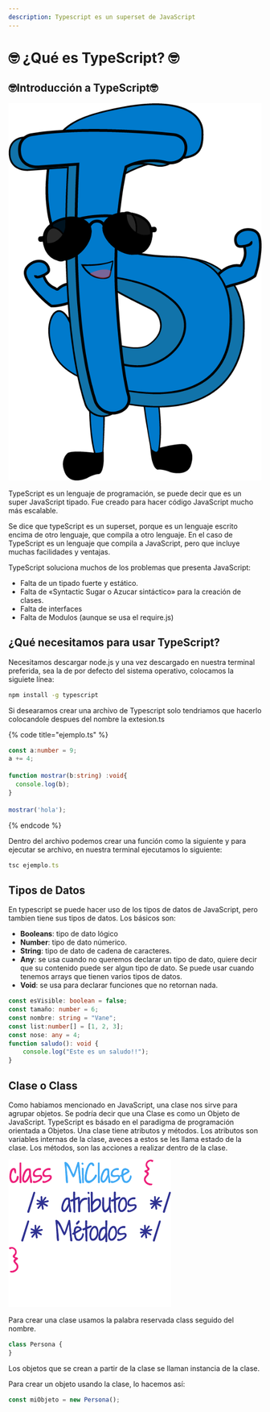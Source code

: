 ```yaml
---
description: Typescript es un superset de JavaScript
---
```


# 🤓 ¿Qué es TypeScript? 🤓

## 🤓Introducción a TypeScript🤓

![](../.gitbook/assets/estructurado.png)

TypeScript es un lenguaje de programación, se puede decir que es un super JavaScript tipado. Fue creado para hacer código JavaScript mucho más escalable.

Se dice que typeScript es un superset, porque es un lenguaje escrito encima de otro lenguaje, que compila a otro lenguaje. En el caso de TypeScript es un lenguaje que compila a JavaScript, pero que incluye muchas facilidades y ventajas.

TypeScript soluciona muchos de los problemas que presenta JavaScript:

* Falta de un tipado fuerte y estático.
* Falta de «Syntactic Sugar o Azucar sintáctico» para la creación de clases.
* Falta de interfaces
* Falta de Modulos \(aunque se usa el require.js\)

## ¿Qué necesitamos para usar TypeScript?

Necesitamos descargar node.js y una vez descargado en nuestra terminal preferida, sea la de por defecto del sistema operativo, colocamos la siguiete línea:

```bash
npm install -g typescript
```

Si desearamos crear una archivo de Typescript solo tendriamos que hacerlo colocandole despues del nombre la extesion.ts

{% code title="ejemplo.ts" %}
```typescript
const a:number = 9;
a += 4;

function mostrar(b:string) :void{
  console.log(b);
}

mostrar('hola');
```
{% endcode %}

Dentro del archivo podemos crear una función como la siguiente y para ejecutar se archivo, en nuestra terminal ejecutamos lo siguiente:

```typescript
tsc ejemplo.ts
```

## Tipos de Datos

En typescript se puede hacer uso de los tipos de datos de JavaScript, pero tambien tiene sus tipos de datos. Los básicos son:

* **Booleans**: tipo de dato lógico
* **Number**: tipo de dato númerico.
* **String**: tipo de dato de cadena de caracteres.
* **Any**: se usa cuando no queremos declarar un tipo de dato, quiere decir que su contenido puede ser algun tipo de dato. Se puede usar cuando tenemos arrays que tienen varios tipos de datos.
* **Void**: se usa para declarar funciones que no retornan nada.

```typescript
const esVisible: boolean = false;
const tamaño: number = 6;
const nombre: string = "Vane";
const list:number[] = [1, 2, 3];
const nose: any = 4;
function saludo(): void {
    console.log("Este es un saludo!!");
}
```

## Clase o Class

Como habiamos mencionado en JavaScript, una clase  nos sirve para agrupar objetos. Se podría decir que una Clase es como un Objeto de JavaScript. TypeScript es básado en el paradigma de programación orientada a Objetos. Una clase tiene atributos y métodos. Los atributos son variables internas de la clase, aveces a estos se les llama estado de la clase. Los métodos, son las acciones a realizar dentro de la clase.

![](../.gitbook/assets/clase2.png)

Para crear una clase usamos la palabra reservada class seguido del nombre.

```typescript
class Persona {
}
```

Los objetos que se crean a partir de la clase se llaman instancia de la clase.

Para crear un objeto usando la clase, lo hacemos así:

```typescript
const miObjeto = new Persona();
```




